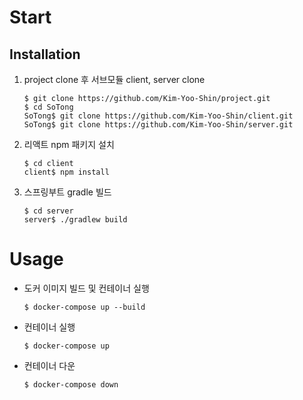 # Start

## Installation
1. project clone 후 서브모듈 client, server clone
    ```shell
    $ git clone https://github.com/Kim-Yoo-Shin/project.git
    $ cd SoTong
    SoTong$ git clone https://github.com/Kim-Yoo-Shin/client.git
    SoTong$ git clone https://github.com/Kim-Yoo-Shin/server.git
    ```

2. 리액트 npm 패키지 설치
    ```shell
    $ cd client
    client$ npm install
    ```
3. 스프링부트 gradle 빌드
    ```shell
    $ cd server
    server$ ./gradlew build
    ```
# Usage
- 도커 이미지 빌드 및 컨테이너 실행
    ```shell
    $ docker-compose up --build
    ```
- 컨테이너 실행
    ```shell
    $ docker-compose up
    ```
- 컨테이너 다운
    ```shell
    $ docker-compose down
    ```